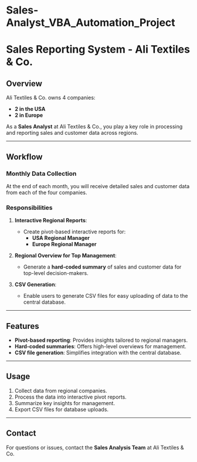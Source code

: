 # Sales-Analyst_VBA_Automation_Project

# Sales Reporting System - Ali Textiles & Co.

## Overview
Ali Textiles & Co. owns 4 companies:  
- **2 in the USA**  
- **2 in Europe**  

As a **Sales Analyst** at Ali Textiles & Co., you play a key role in processing and reporting sales and customer data across regions.

---

## Workflow

### Monthly Data Collection
At the end of each month, you will receive detailed sales and customer data from each of the four companies.

### Responsibilities
1. **Interactive Regional Reports**:
   - Create pivot-based interactive reports for:
     - **USA Regional Manager**
     - **Europe Regional Manager**

2. **Regional Overview for Top Management**:
   - Generate a **hard-coded summary** of sales and customer data for top-level decision-makers.

3. **CSV Generation**:
   - Enable users to generate CSV files for easy uploading of data to the central database.

---

## Features
- **Pivot-based reporting**: Provides insights tailored to regional managers.  
- **Hard-coded summaries**: Offers high-level overviews for management.  
- **CSV file generation**: Simplifies integration with the central database.

---

## Usage
1. Collect data from regional companies.  
2. Process the data into interactive pivot reports.  
3. Summarize key insights for management.  
4. Export CSV files for database uploads.  

---

## Contact
For questions or issues, contact the **Sales Analysis Team** at Ali Textiles & Co.
